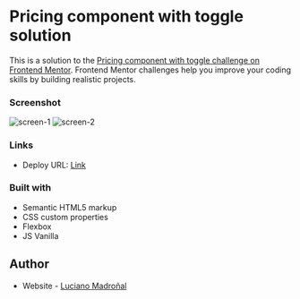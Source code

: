 # Pricing component with toggle solution

This is a solution to the [Pricing component with toggle challenge on Frontend Mentor](https://www.frontendmentor.io/challenges/pricing-component-with-toggle-8vPwRMIC). Frontend Mentor challenges help you improve your coding skills by building realistic projects.

### Screenshot
![screen-1](https://user-images.githubusercontent.com/78552425/172075180-034093bb-6949-43cc-9a50-a5e62d8d9c2e.png)
![screen-2](https://user-images.githubusercontent.com/78552425/172075199-41c19229-ac75-410a-9cf7-9dba306449e4.png)

### Links

- Deploy URL: [Link](https://lucianoumc1.github.io/Pricing-component-with-toggle/)

### Built with

- Semantic HTML5 markup
- CSS custom properties
- Flexbox
- JS Vanilla

## Author
- Website - [Luciano Madroñal](https://lucianomadronal.vercel.app/)
